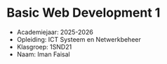 # Basic Web Development 1

- Academiejaar: 2025-2026
- Opleiding: ICT Systeem en Netwerkbeheer
- Klasgroep: 1SND21
- Naam: Iman Faisal

